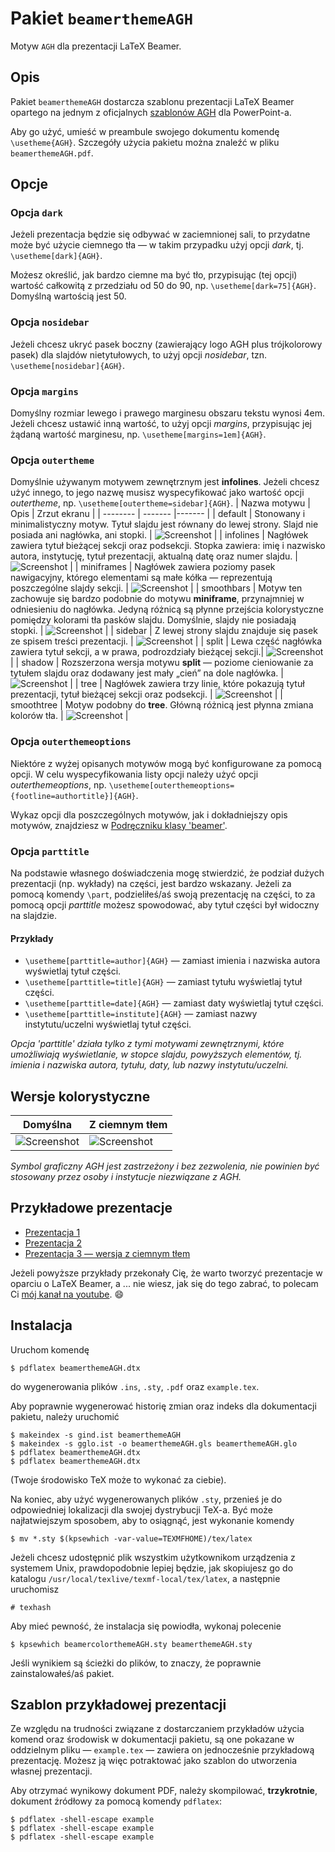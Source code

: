 # Pakiet `beamerthemeAGH`
Motyw `AGH` dla prezentacji LaTeX Beamer.
## Opis
Pakiet `beamerthemeAGH` dostarcza szablonu prezentacji LaTeX Beamer opartego na jednym z oficjalnych [szablonów AGH](http://www.agh.edu.pl/uczelnia/system-identyfikacji-wizualnej/szablon-prezentacji/) dla PowerPoint-a.

Aby go użyć, umieść w preambule swojego dokumentu komendę `\usetheme{AGH}`. Szczegóły użycia pakietu można znaleźć w pliku `beamerthemeAGH.pdf`.
## Opcje
### Opcja `dark`
Jeżeli prezentacja będzie się odbywać w zaciemnionej sali, to przydatne może być użycie ciemnego tła — w takim przypadku użyj opcji _dark_, tj.  `\usetheme[dark]{AGH}`.

Możesz określić, jak bardzo ciemne ma być tło, przypisując (tej opcji) wartość całkowitą z przedziału od 50 do 90, np. `\usetheme[dark=75]{AGH}`. Domyślną wartością jest 50.
### Opcja `nosidebar`
Jeżeli chcesz ukryć pasek boczny (zawierający logo AGH plus trójkolorowy pasek) dla slajdów nietytułowych, to użyj opcji _nosidebar_, tzn.  `\usetheme[nosidebar]{AGH}`.
### Opcja `margins`
Domyślny rozmiar lewego i prawego marginesu obszaru tekstu wynosi 4em. Jeżeli chcesz ustawić inną wartość, to użyj opcji _margins_, przypisując jej żądaną wartość marginesu, np. `\usetheme[margins=1em]{AGH}`.
### Opcja `outertheme`
Domyślnie używanym motywem zewnętrznym jest **infolines**. Jeżeli chcesz użyć innego, to jego nazwę musisz wyspecyfikować jako wartość opcji _outertheme_, np.  `\usetheme[outertheme=sidebar]{AGH}`. 
| Nazwa motywu | Opis | Zrzut ekranu |
| --------   | ------- |------- |
| default    | Stonowany i minimalistyczny motyw. Tytuł slajdu jest równany do lewej strony. Slajd nie posiada ani nagłówka, ani stopki. | ![Screenshot](https://www.icsr.agh.edu.pl/~polak/wms/beamer-AGH-default.png "Slajd") |
| infolines  | Nagłówek zawiera tytuł bieżącej sekcji oraz podsekcji. Stopka zawiera: imię i nazwisko autora, instytucję, tytuł prezentacji, aktualną datę oraz numer slajdu. | ![Screenshot](https://www.icsr.agh.edu.pl/~polak/wms/beamer-AGH-infolines.png "Slajd") |
| miniframes | Nagłówek zawiera poziomy pasek nawigacyjny, którego elementami są małe kółka — reprezentują poszczególne slajdy sekcji. | ![Screenshot](https://www.icsr.agh.edu.pl/~polak/wms/beamer-AGH-miniframes.png "Slajd") |
| smoothbars | Motyw ten zachowuje się bardzo podobnie do motywu **miniframe**, przynajmniej w odniesieniu do nagłówka. Jedyną różnicą są płynne przejścia kolorystyczne pomiędzy kolorami tła pasków slajdu.  Domyślnie, slajdy nie posiadają stopki. | ![Screenshot](https://www.icsr.agh.edu.pl/~polak/wms/beamer-AGH-smoothbars.png "Slajd") |
| sidebar    | Z lewej strony slajdu znajduje się pasek ze spisem treści prezentacji. | ![Screenshot](https://www.icsr.agh.edu.pl/~polak/wms/beamer-AGH-sidebar.png "Slajd") |
| split      | Lewa część nagłówka zawiera tytuł sekcji, a w prawa, podrozdziały bieżącej sekcji.| ![Screenshot](https://www.icsr.agh.edu.pl/~polak/wms/beamer-AGH-split.png "Slajd") |
| shadow     | Rozszerzona wersja motywu **split** — poziome cieniowanie za tytułem slajdu oraz dodawany jest mały „cień” na dole nagłówka. | ![Screenshot](https://www.icsr.agh.edu.pl/~polak/wms/beamer-AGH-shadow.png "Slajd") |
| tree       | Nagłówek zawiera trzy linie, które pokazują tytuł prezentacji, tytuł bieżącej sekcji oraz podsekcji. | ![Screenshot](https://www.icsr.agh.edu.pl/~polak/wms/beamer-AGH-tree.png "Slajd") |
| smoothtree | Motyw podobny do **tree**. Główną różnicą jest płynna zmiana kolorów tła. | ![Screenshot](https://www.icsr.agh.edu.pl/~polak/wms/beamer-AGH-smoothtree.png "Slajd") |
### Opcja `outerthemeoptions`
Niektóre z wyżej opisanych motywów mogą być konfigurowane za pomocą opcji. W celu wyspecyfikowania listy opcji należy użyć opcji _outerthemeoptions_, np.  `\usetheme[outerthemeoptions={footline=authortitle}]{AGH}`.

Wykaz opcji dla poszczególnych motywów, jak i dokładniejszy opis motywów, znajdziesz w [Podręczniku klasy 'beamer'](http://mirror.ctan.org//macros/latex/contrib/beamer/doc/beameruserguide.pdf).
### Opcja `parttitle`
Na podstawie własnego doświadczenia mogę stwierdzić, że podział dużych prezentacji (np. wykłady) na części, jest bardzo wskazany. Jeżeli za pomocą komendy `\part`, podzieliłeś/aś swoją prezentację na części, to za pomocą opcji _parttitle_ możesz spowodować, aby tytuł części był widoczny na slajdzie.
#### Przykłady
- `\usetheme[parttitle=author]{AGH}` — zamiast imienia i nazwiska autora wyświetlaj tytuł części.
- `\usetheme[parttitle=title]{AGH}` — zamiast tytułu wyświetlaj tytuł części.
- `\usetheme[parttitle=date]{AGH}` — zamiast daty wyświetlaj tytuł części.
- `\usetheme[parttitle=institute]{AGH}` — zamiast nazwy instytutu/uczelni wyświetlaj tytuł części.

_Opcja 'parttitle' działa tylko z tymi motywami zewnętrznymi, które umożliwiają  wyświetlanie, w stopce slajdu, powyższych elementów, tj. imienia i nazwiska autora, tytułu, daty, lub nazwy instytutu/uczelni._
## Wersje kolorystyczne
| Domyślna                                                                                 | Z ciemnym tłem                                                                                                |
| ---------------------------------------------------------------------------------------- | ------------------------------------------------------------------------------------------------------------- |
| ![Screenshot](http://www.icsr.agh.edu.pl/~polak/wms/beamer-AGH.big.png "Slajd tytułowy") | ![Screenshot](http://www.icsr.agh.edu.pl/~polak/wms/beamer-AGH-dark.big.png "Slajd tytułowy — wersja ciemna") |

_Symbol graficzny AGH jest zastrzeżony i bez zezwolenia, nie powinien być stosowany przez osoby i instytucje niezwiązane z AGH._
## Przykładowe prezentacje
- [Prezentacja 1](http://www.icsr.agh.edu.pl/~polak/beamer.pdf)
- [Prezentacja 2](http://www.icsr.agh.edu.pl/~polak/wms/beamer.pdf)
- [Prezentacja 3 — wersja z ciemnym tłem](http://www.icsr.agh.edu.pl/~polak/wms/latex/beamer-mozliwosci.pdf)

Jeżeli powyższe przykłady przekonały Cię, że warto tworzyć prezentacje w oparciu o LaTeX Beamer, a ... nie wiesz, jak się do tego zabrać, to polecam Ci [mój kanał na youtube](https://www.youtube.com/playlist?list=PLlOvf-mh5wJEzL2onjzBdenUpssbonmO5).  :smile:
## Instalacja
Uruchom komendę
```
$ pdflatex beamerthemeAGH.dtx
```
do wygenerowania plików `.ins`, `.sty`, `.pdf` oraz `example.tex`.

Aby poprawnie wygenerować historię zmian oraz indeks dla dokumentacji pakietu, należy uruchomić
```
$ makeindex -s gind.ist beamerthemeAGH
$ makeindex -s gglo.ist -o beamerthemeAGH.gls beamerthemeAGH.glo
$ pdflatex beamerthemeAGH.dtx
$ pdflatex beamerthemeAGH.dtx
```

(Twoje środowisko TeX może to wykonać za ciebie).

Na koniec, aby użyć wygenerowanych plików `.sty`, przenieś je do odpowiedniej lokalizacji dla swojej dystrybucji TeX-a. Być może najłatwiejszym sposobem, aby to osiągnąć, jest wykonanie komendy
```
$ mv *.sty $(kpsewhich -var-value=TEXMFHOME)/tex/latex
```
Jeżeli chcesz udostępnić plik wszystkim użytkownikom urządzenia z systemem Unix, prawdopodobnie lepiej będzie, jak skopiujesz go do katalogu `/usr/local/texlive/texmf-local/tex/latex`, a następnie uruchomisz
```
# texhash
```
Aby mieć pewność, że instalacja się powiodła, wykonaj polecenie
```
$ kpsewhich beamercolorthemeAGH.sty beamerthemeAGH.sty
```
Jeśli wynikiem są ścieżki do plików, to znaczy, że poprawnie zainstalowałeś/aś pakiet.
## Szablon przykładowej prezentacji
Ze względu na trudności związane z dostarczaniem przykładów użycia komend oraz środowisk w dokumentacji pakietu, są one pokazane w oddzielnym pliku — `example.tex` — zawiera on jednocześnie przykładową prezentację. Możesz ją więc potraktować jako szablon do utworzenia własnej prezentacji.

Aby otrzymać wynikowy dokument PDF, należy skompilować, **trzykrotnie**, dokument źródłowy za pomocą komendy `pdflatex`:
```
$ pdflatex -shell-escape example
$ pdflatex -shell-escape example
$ pdflatex -shell-escape example
```
